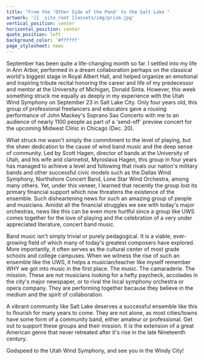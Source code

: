```yaml
---
title: "From the 'Other Side of the Pond' to the Salt Lake "
artwork: '{{ _site_root }}assets/img/prism.jpg'
vertical_position: center
horizontal_position: center
quote_position: left
background_color: '#ffffff'
page_stylesheet: news
---
```

September has been quite a life-changing month so far. I settled into my life in Ann Arbor, performed in a dream collaboration perhaps on the classical world's biggest stage in Royal Albert Hall, and helped organize an emotional and inspiring tribute recital honoring the career and life of my predecessor and mentor at the University of Michigan, Donald Sinta. However, this week something struck me equally as deeply in my experience with the Utah Wind Symphony on September 23 in Salt Lake City. Only four years old, this group of professional freelancers and educators gave a rousing performance of John Mackey's Soprano Sax Concerto with me to an audience of nearly 1100 people as part of a 'send-off' preview concert for the upcoming Midwest Clinic in Chicago (Dec. 20). 

What struck me wasn't simply the commitment to the level of playing, but the sheer dedication to the cause of wind band music and the deep sense of community. Led by Scott Hagen, director of bands at the University of Utah, and his wife and clarinetist, Myroslava Hagen, this group in four years has managed to achieve a level and following that rivals our nation's military bands and other successful civic models such as the Dallas Wind Symphony, Northshore Concert Band, Lone Star Wind Orchestra, among many others. Yet, under this veneer, I learned that recently the group lost its primary financial support which now threatens the existence of the ensemble. Such disheartening news for such an amazing group of people and musicians. Amidst all the financial struggles we see with today's major orchestras, news like this can be even more hurtful since a group like UWS comes together for the love of playing and the celebration of a very under appreciated literature, concert band music. 

Band music isn't simply trivial or purely pedagogical. It is a viable, ever-growing field of which many of today's greatest composers have explored. More importantly, it often serves as the cultural center of most grade schools and college campuses. When we witness the rise of such an ensemble like the UWS, it helps a musician/teacher like myself remember WHY we got into music in the first place. The music. The camaraderie. The mission. These are not musicians looking for a hefty paycheck, accolades in the city's major newspaper, or to rival the local symphony orchestra or opera company. They are performing together because they believe in the medium and the spirit of collaboration. 

A vibrant community like Salt Lake deserves a successful ensemble like this to flourish for many years to come. They are not alone, as most cities/towns have some form of a community band, either amateur or professional. Get out to support these groups and their mission. It is the extension of a great American genre that never retreated after it's rise in the late Nineteenth century. 

Godspeed to the Utah Wind Symphony, and see you in the Windy City!